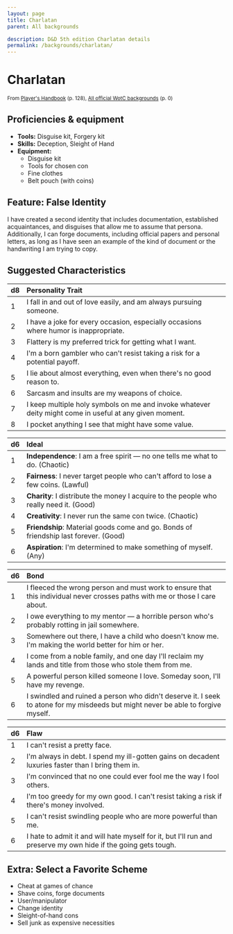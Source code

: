 ```yaml
---
layout: page
title: Charlatan
parent: All backgrounds

description: D&D 5th edition Charlatan details
permalink: /backgrounds/charlatan/
---
```

# Charlatan

<small>From <a target="_blank" href="https://dnd.wizards.com/products/tabletop-games/rpg-products/rpg_playershandbook">Player's Handbook</a> (p. 128), <a target="_blank" href="https://flapkan.com/faq#What-is-the-source-All-official-WotC-backgrounds-and-how-does-it-work">All official WotC backgrounds</a> (p. 0)</small>


## Proficiencies & equipment

- **Tools:** Disguise kit, Forgery kit
- **Skills:** Deception, Sleight of Hand
- **Equipment:** 
  - Disguise kit
  - Tools for chosen con
  - Fine clothes
  - Belt pouch (with coins)

## Feature: False Identity


I have created a second identity that includes documentation, established acquaintances, and disguises that allow me to assume that persona. Additionally, I can forge documents, including official papers and personal letters, as long as I have seen an example of the kind of document or the handwriting I am trying to copy.

## Suggested Characteristics


| d8 | Personality Trait |
|:----------------------------|:------------------|
| 1 | I fall in and out of love easily, and am always pursuing someone. |
| 2 | I have a joke for every occasion, especially occasions where humor is inappropriate. |
| 3 | Flattery is my preferred trick for getting what I want. |
| 4 | I'm a born gambler who can't resist taking a risk for a potential payoff. |
| 5 | I lie about almost everything, even when there's no good reason to. |
| 6 | Sarcasm and insults are my weapons of choice. |
| 7 | I keep multiple holy symbols on me and invoke whatever deity might come in useful at any given moment. |
| 8 | I pocket anything I see that might have some value. |

| d6 | Ideal |
|:----------------------------|:------|
| 1 | **Independence**: I am a free spirit ― no one tells me what to do. (Chaotic) |
| 2 | **Fairness**: I never target people who can't afford to lose a few coins. (Lawful) |
| 3 | **Charity**: I distribute the money I acquire to the people who really need it. (Good) |
| 4 | **Creativity**: I never run the same con twice. (Chaotic) |
| 5 | **Friendship**: Material goods come and go. Bonds of friendship last forever. (Good) |
| 6 | **Aspiration**: I'm determined to make something of myself. (Any) |

| d6 | Bond |
|:----------------------------|:------------------|
| 1 | I fleeced the wrong person and must work to ensure that this individual never crosses paths with me or those I care about. |
| 2 | I owe everything to my mentor ― a horrible person who's probably rotting in jail somewhere. |
| 3 | Somewhere out there, I have a child who doesn't know me. I'm making the world better for him or her. |
| 4 | I come from a noble family, and one day I'll reclaim my lands and title from those who stole them from me. |
| 5 | A powerful person killed someone I love. Someday soon, I'll have my revenge. |
| 6 | I swindled and ruined a person who didn't deserve it. I seek to atone for my misdeeds but might never be able to forgive myself. |

| d6 | Flaw |
|:----------------------------|:------------------|
| 1 | I can't resist a pretty face. |
| 2 | I'm always in debt. I spend my ill-gotten gains on decadent luxuries faster than I bring them in. |
| 3 | I'm convinced that no one could ever fool me the way I fool others. |
| 4 | I'm too greedy for my own good. I can't resist taking a risk if there's money involved. |
| 5 | I can't resist swindling people who are more powerful than me. |
| 6 | I hate to admit it and will hate myself for it, but I'll run and preserve my own hide if the going gets tough. |

## Extra: Select a Favorite Scheme


- Cheat at games of chance
- Shave coins, forge documents
- User/manipulator
- Change identity
- Sleight-of-hand cons
- Sell junk as expensive necessities